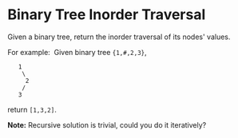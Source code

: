 Binary Tree Inorder Traversal 
===============================

Given a binary tree, return the inorder traversal of its nodes' values.

For example:       Given binary tree ```{1,#,2,3}```,

```
   1
    \
     2
    /
   3
```

return ```[1,3,2]```.      

**Note:** Recursive solution is trivial, could you do it iteratively?

